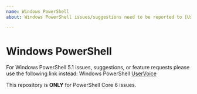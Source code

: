 ```yaml
---
name: Windows PowerShell
about: Windows PowerShell issues/suggestions need to be reported to [UserVoice](https://windowsserver.uservoice.com/forums/301869-powershell)

---
```


# Windows PowerShell

For Windows PowerShell 5.1 issues, suggestions, or feature requests please use the following link instead:
Windows PowerShell [UserVoice](https://windowsserver.uservoice.com/forums/301869-powershell)

This repository is **ONLY** for PowerShell Core 6 issues.
